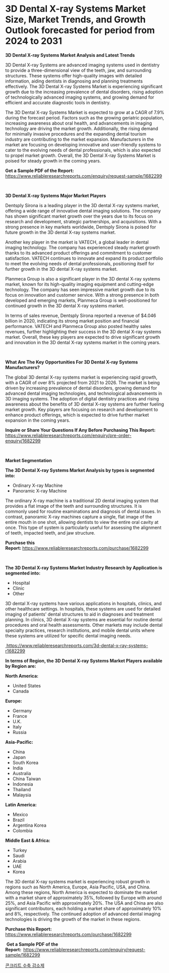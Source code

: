 <p><h1>3D Dental X-ray Systems Market Size, Market Trends, and Growth Outlook forecasted for period from 2024 to 2031</h1></p><p><strong>3D Dental X-ray Systems Market Analysis and Latest Trends</strong></p>
<p><p>3D Dental X-ray Systems are advanced imaging systems used in dentistry to provide a three-dimensional view of the teeth, jaw, and surrounding structures. These systems offer high-quality images with detailed information, aiding dentists in diagnosing and planning treatments effectively. The 3D Dental X-ray Systems Market is experiencing significant growth due to the increasing prevalence of dental disorders, rising adoption of technologically advanced imaging systems, and growing demand for efficient and accurate diagnostic tools in dentistry.</p><p>The 3D Dental X-ray Systems Market is expected to grow at a CAGR of 7.9% during the forecast period. Factors such as the growing geriatric population, increasing awareness about oral health, and advancements in imaging technology are driving the market growth. Additionally, the rising demand for minimally invasive procedures and the expanding dental tourism industry are contributing to the market expansion. Manufacturers in the market are focusing on developing innovative and user-friendly systems to cater to the evolving needs of dental professionals, which is also expected to propel market growth. Overall, the 3D Dental X-ray Systems Market is poised for steady growth in the coming years.</p></p>
<p><strong>Get a Sample PDF of the Report:&nbsp;</strong> <a href="https://www.reliableresearchreports.com/enquiry/request-sample/1682299">https://www.reliableresearchreports.com/enquiry/request-sample/1682299</a></p>
<p>&nbsp;</p>
<p><strong>3D Dental X-ray Systems Major Market Players</strong></p>
<p><p>Dentsply Sirona is a leading player in the 3D dental X-ray systems market, offering a wide range of innovative dental imaging solutions. The company has shown significant market growth over the years due to its focus on research and development, strategic partnerships, and acquisitions. With a strong presence in key markets worldwide, Dentsply Sirona is poised for future growth in the 3D dental X-ray systems market.</p><p>Another key player in the market is VATECH, a global leader in dental imaging technology. The company has experienced steady market growth thanks to its advanced product offerings and commitment to customer satisfaction. VATECH continues to innovate and expand its product portfolio to meet the evolving needs of dental professionals, positioning itself for further growth in the 3D dental X-ray systems market.</p><p>Planmeca Group is also a significant player in the 3D dental X-ray systems market, known for its high-quality imaging equipment and cutting-edge technology. The company has seen impressive market growth due to its focus on innovation and customer service. With a strong presence in both developed and emerging markets, Planmeca Group is well-positioned for continued growth in the 3D dental X-ray systems market.</p><p>In terms of sales revenue, Dentsply Sirona reported a revenue of $4.046 billion in 2020, indicating its strong market position and financial performance. VATECH and Planmeca Group also posted healthy sales revenues, further highlighting their success in the 3D dental X-ray systems market. Overall, these key players are expected to drive significant growth and innovation in the 3D dental X-ray systems market in the coming years.</p></p>
<p>&nbsp;</p>
<p><strong>What Are The Key Opportunities For 3D Dental X-ray Systems Manufacturers?</strong></p>
<p><p>The global 3D dental X-ray systems market is experiencing rapid growth, with a CAGR of over 8% projected from 2021 to 2026. The market is being driven by increasing prevalence of dental disorders, growing demand for advanced dental imaging technologies, and technological advancements in 3D imaging systems. The adoption of digital dentistry practices and rising awareness about the benefits of 3D dental X-ray systems are further fueling market growth. Key players are focusing on research and development to enhance product offerings, which is expected to drive further market expansion in the coming years.</p></p>
<p><strong>Inquire or Share Your Questions If Any Before Purchasing This Report:</strong> <a href="https://www.reliableresearchreports.com/enquiry/pre-order-enquiry/1682299">https://www.reliableresearchreports.com/enquiry/pre-order-enquiry/1682299</a></p>
<p>&nbsp;</p>
<p><strong>Market Segmentation</strong></p>
<p><strong>The 3D Dental X-ray Systems Market Analysis by types is segmented into:</strong></p>
<p><ul><li>Ordinary X-ray Machine</li><li>Panoramic X-ray Machine</li></ul></p>
<p><p>The ordinary X-ray machine is a traditional 2D dental imaging system that provides a flat image of the teeth and surrounding structures. It is commonly used for routine examinations and diagnosis of dental issues. In contrast, panoramic X-ray machines capture a single, flat image of the entire mouth in one shot, allowing dentists to view the entire oral cavity at once. This type of system is particularly useful for assessing the alignment of teeth, impacted teeth, and jaw structure.</p></p>
<p><strong>Purchase this Report:&nbsp;</strong><a href="https://www.reliableresearchreports.com/purchase/1682299">https://www.reliableresearchreports.com/purchase/1682299</a></p>
<p>&nbsp;</p>
<p><strong>The 3D Dental X-ray Systems Market Industry Research by Application is segmented into:</strong></p>
<p><ul><li>Hospital</li><li>Clinic</li><li>Other</li></ul></p>
<p><p>3D dental X-ray systems have various applications in hospitals, clinics, and other healthcare settings. In hospitals, these systems are used for detailed imaging of patients' dental structures to aid in diagnoses and treatment planning. In clinics, 3D dental X-ray systems are essential for routine dental procedures and oral health assessments. Other markets may include dental specialty practices, research institutions, and mobile dental units where these systems are utilized for specific dental imaging needs.</p></p>
<p><a href="https://www.reliableresearchreports.com/3d-dental-x-ray-systems-r1682299">&nbsp;https://www.reliableresearchreports.com/3d-dental-x-ray-systems-r1682299</a></p>
<p><strong>In terms of Region, the 3D Dental X-ray Systems Market Players available by Region are:</strong></p>
<p>
    <p> <strong> North America: </strong>
        <ul>
            <li>United States</li>
            <li>Canada</li>
        </ul>
        </p> 
    <p> <strong> Europe: </strong>
        <ul>
            <li>Germany</li>
            <li>France</li>
            <li>U.K.</li>
            <li>Italy</li>
            <li>Russia</li>
        </ul>
        </p> 
    <p> <strong> Asia-Pacific: </strong>
        <ul>
            <li>China</li>
            <li>Japan</li>
            <li>South Korea</li>
            <li>India</li>
            <li>Australia</li>
            <li>China Taiwan</li>
            <li>Indonesia</li>
            <li>Thailand</li>
            <li>Malaysia</li>
        </ul>
        </p> 
    <p> <strong> Latin America: </strong>
        <ul>
            <li>Mexico</li>
            <li>Brazil</li>
            <li>Argentina Korea</li>
            <li>Colombia</li>
        </ul>
        </p> 
    <p> <strong> Middle East & Africa: </strong>
        <ul>
            <li>Turkey</li>
            <li>Saudi</li>
            <li>Arabia</li>
            <li>UAE</li>
            <li>Korea</li>
        </ul>
    </p>
    </p>
<p><p>The 3D dental X-ray systems market is experiencing robust growth in regions such as North America, Europe, Asia Pacific, USA, and China. Among these regions, North America is expected to dominate the market with a market share of approximately 35%, followed by Europe with around 25%, and Asia Pacific with approximately 20%. The USA and China are also significant contributors, each holding a market share of approximately 10% and 8%, respectively. The continued adoption of advanced dental imaging technologies is driving the growth of the market in these regions.</p></p>
<p><strong>Purchase this Report: </strong><a href="https://www.reliableresearchreports.com/purchase/1682299">https://www.reliableresearchreports.com/purchase/1682299</a></p>
<p>&nbsp;<strong>Get a Sample PDF of the Report:&nbsp;&nbsp;</strong><a href="https://www.reliableresearchreports.com/enquiry/request-sample/1682299">https://www.reliableresearchreports.com/enquiry/request-sample/1682299</a></p>
<p><strong></strong></p>
<p><p><a href="https://github.com/asratman/Market-Research-Report-List-1/blob/main/154615892275.md">콘크리트 수축 감소제</a></p></p>